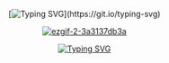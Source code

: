 <div align="center">

[![Typing SVG](https://readme-typing-svg.demolab.com?font=Fira+Code&size=12&letterSpacing=-0.em&duration=3000&pause=1500&color=F6F0E9&center=true&vCenter=true&multiline=true&width=490&lines=yet+no+matter+what+came%2C+he+would+not+look+away.+;to+do+so+would+be+admitting+defeat.)](https://git.io/typing-svg)

[![ezgif-2-3a3137db3a](https://github.com/user-attachments/assets/6c74a66a-5e80-4052-ab28-248ce5b01c63)](https://rentry.org/suicidejag)

[![Typing SVG](https://readme-typing-svg.demolab.com?font=Fira+Code&size=12&letterSpacing=-0.em&duration=1&pause=1500&color=9B0000&background=8900002B&center=true&vCenter=true&multiline=true&width=130&height=30&lines=୨ৎ+click+for+info)](https://rentry.org/suicidejag)
